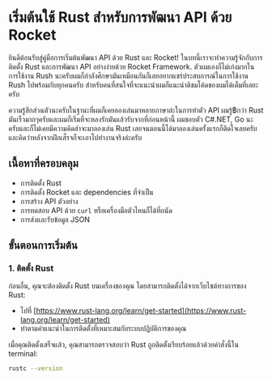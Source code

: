 # เริ่มต้นใช้ Rust สำหรับการพัฒนา API ด้วย Rocket

ยินดีต้อนรับสู่คู่มือการเริ่มต้นพัฒนา API ด้วย Rust และ Rocket! ในบทนี้เราจะทำความรู้จักกับการติดตั้ง Rust และการพัฒนา API อย่างง่ายด้วย Rocket Framework.
ตัวผมเองก็ไม่เก่งมากในการใช้งาน Rush นะครับผมก็กำลังศึกษามันเหมือนกันก็เลยอยากแชร์ประสบการณ์ในการใช้งาน Rush ไปพร้อมกับทุกคนครับ สำหรับคนที่สนใจที่จะแนะนำผมก็แนะนำติชมโค้ดของผมได้เต็มที่เลยะครับ

ความรู้สึกส่วนตัวนะครับในฐานะที่ผมก็เคยลองเล่นมาหลายภาษาล่ะในการทำตัว API ผมรู้฿กว่า Rust มันเร็วมากๆครับและผมก็เริ่มที่จะหลงรักมันแล้วรับจากที่ก่อนหน้านี้
ผมชอบตัว C#.NET, Go นะครับและก็ไม่เคยมีความคิดส่าจะมาลองเล่น Rust เลยจนตอนนี้ได้มาลองเล่นครั้งแรกก็ติดใจเลยครับและคิดว่าหลังจากฝึกเส็รจก็จะเอาไปทำงานจริงล่ะครับ

## เนื้อหาที่ครอบคลุม
- การติดตั้ง Rust
- การติดตั้ง Rocket และ dependencies ที่จำเป็น
- การสร้าง API ตัวอย่าง
- การทดสอบ API ด้วย `curl` หรือเครื่องมือตัวไหนก็ได้ที่ถนัด
- การส่งและรับข้อมูล JSON

## ขั้นตอนการเริ่มต้น

### 1. ติดตั้ง Rust

ก่อนอื่น, คุณจะต้องติดตั้ง Rust บนเครื่องของคุณ โดยสามารถติดตั้งได้จากเว็บไซต์ทางการของ Rust:

- ไปที่ [https://www.rust-lang.org/learn/get-started](https://www.rust-lang.org/learn/get-started)
- ทำตามคำแนะนำในการติดตั้งที่เหมาะสมกับระบบปฏิบัติการของคุณ

เมื่อคุณติดตั้งเสร็จแล้ว, คุณสามารถตรวจสอบว่า Rust ถูกติดตั้งเรียบร้อยแล้วด้วยคำสั่งนี้ใน terminal:

```bash
rustc --version

